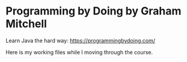 # Programming by Doing by Graham Mitchell

Learn Java the hard way: https://programmingbydoing.com/

Here is my working files while I moving through the course.
